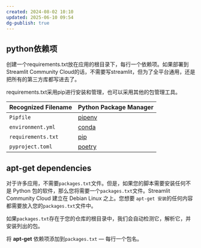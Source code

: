 ```yaml
---
created: 2024-08-02 10:10
updated: 2025-06-10 09:54
dg-publish: true
---
```


## python依赖项
创建一个requirements.txt放在应用的根目录下，每行一个依赖项。如果部署到Streamlit Community Cloud的话，不需要写streamlit，但为了全平台通用，还是把所有的第三方库都写进去了。

requirements.txt采用pip进行安装和管理，也可以采用其他的包管理工具。

| Recognized Filename | Python Package Manager                                                                                                             |
| ------------------- | ---------------------------------------------------------------------------------------------------------------------------------- |
| `Pipfile`           | [pipenv](https://pipenv-fork.readthedocs.io/en/latest/basics.html)                                                                 |
| `environment.yml`   | [conda](https://conda.io/projects/conda/en/latest/user-guide/tasks/manage-environments.html#creating-an-environment-file-manually) |
| `requirements.txt`  | [pip](https://pip.pypa.io/en/stable/user_guide/#requirements-files)                                                                |
| `pyproject.toml`    | [poetry](https://python-poetry.org/docs/basic-usage/)                                                                              |


## apt-get dependencies

对于许多应用，不需要`packages.txt`文件。但是，如果您的脚本需要安装任何不是 Python 包的软件，那么您将需要一个`packages.txt`文件。Streamlit Community Cloud 建立在 Debian Linux 之上。您想要 `apt-get 安装`的任何内容都需要放入您的`packages.txt`文件中。

如果`packages.txt`存在于您的仓库的根目录中，我们会自动检测它，解析它，并安装列出的包。

将 **apt-get** 依赖项添加到`packages.txt` — 每行一个包名。